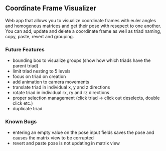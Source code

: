 ## Coordinate Frame Visualizer
Web app that allows you to visualize coordinate frames with euler angles and homogenous matrices and get their pose with resepect to one another.
You can add, update and delete a coordinate frame as well as triad naming, copy, paste, revert and grouping.

### Future Features
- bounding box to visualize groups (show how which triads have the parent triad)
- limit triad nesting to 5 levels
- focus on triad on creation
- add animation to camera movements
- translate triad in individual x, y and z directions
- rotate triad in individual rx, ry and rz directions
- proper selection management (click triad -> click out deselects, double click etc.)
- duplicate triad

### Known Bugs
- entering an empty value on the pose input fields saves the pose and causes the matrix view to be corrupted
- revert and paste pose is not updating in matrix view
